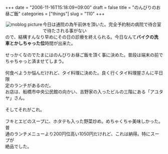 +++
date = "2006-11-16T15:18:09+09:00"
draft = false
title = "のんびりのお昼ご飯"
categories = ["things"]
slug = "110"
+++

<a href="https://keruru.net/images/455c02a16b0a5-img101a.jpg" rel="lightbox" ><img src="https://keruru.net/images/455c02a16b0a5-thumb_img101a.jpg" alt="moblog picture" title="moblogPicture" border="0" valign="top" align="left" vspace="2" hspace="2" /></a>
<!-- bodytext -->
今日は通院の為午前休を頂いた。完全予約制の病院で待合室で待たされる事がない<br />ので、結構すんなり早めにその日の診療を終えられる。今日なんて<b>バイクの洗<br />車とかしちゃった位</b>時間が出来た。<br /><br />せっかくなのでたまにはのんびりお昼ご飯を頂く事に決めた。普段は端末の前で<br />ちゃちゃっと済ませてしまう。<br /><br />何食べようか悩んだけれど、タイ料理に決めた。良く行くタイ料理屋さんに平日限<br />定のランチがあるのだ。<br />お店は、船橋市中央公民館の向かい、吉野家の入ったビルの三階にある「アユタ<br />ヤ」さん。<br /><br />そしてそれがこれ。<br /><br />フキとエビのスープに、ホタテも入った野菜炒め。めちゃくちゃ美味しかった。普<br />通のランチメニューより200円位高い1050円だけれど、これは納得。特にスープが<br />絶品でした。<br /><br /><br />
<!-- bodytext end -->

